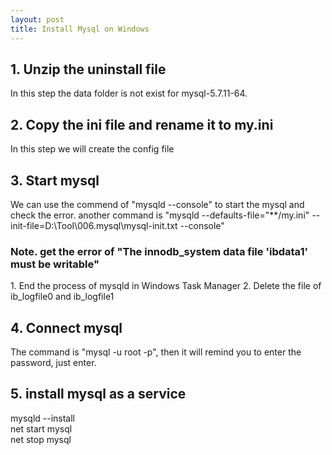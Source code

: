```yaml
---
layout: post
title: Install Mysql on Windows
---
```


<h2>1. Unzip the uninstall file</h2>
  In this step the data folder is not exist for mysql-5.7.11-64.

<h2>2. Copy the ini file and rename it to my.ini</h2>
  In this step we will create the config file

<!--more-->

<h2>3. Start mysql</h2>
  We can use the commend of "mysqld --console" to start the mysql and check the error.
  another command is "mysqld --defaults-file="**/my.ini" --init-file=D:\Tool\006.mysql\mysql-init.txt --console"
<h3>Note. get the error of "The innodb_system data file 'ibdata1' must be writable"</h3>
  1. End the process of mysqld in Windows Task Manager
  2. Delete the file of ib_logfile0 and ib_logfile1

<h2>4. Connect mysql</h2>
  The command is "mysql -u root -p", then it will remind you to enter the password, just enter.

<h2>5. install mysql as a service</h2>
mysqld --install</br>
net start mysql</br>
net stop mysql</br>
